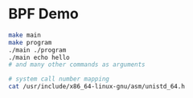 # BPF Demo

```bash
make main
make program
./main ./program
./main echo hello
# and many other commands as arguments
```

```bash
# system call number mapping
cat /usr/include/x86_64-linux-gnu/asm/unistd_64.h
```
